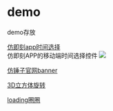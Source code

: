# demo
demo存放

[仿即刻app时间选择](https://ck18781145809.github.io/demo/仿即刻app时间选择/test.html)  
仿即刻APP的移动端时间选择控件
![](https://ck18781145809.github.io/demo/readme-img/datePicker.png)  

[仿锤子官网banner](https://ck18781145809.github.io/demo/仿锤子官网banner/index.html)

[3D立方体旋转](https://ck18781145809.github.io/demo/旋转吧立方体/cube.html)

[loading圈圈](https://ck18781145809.github.io/demo/loading/loading.html)
